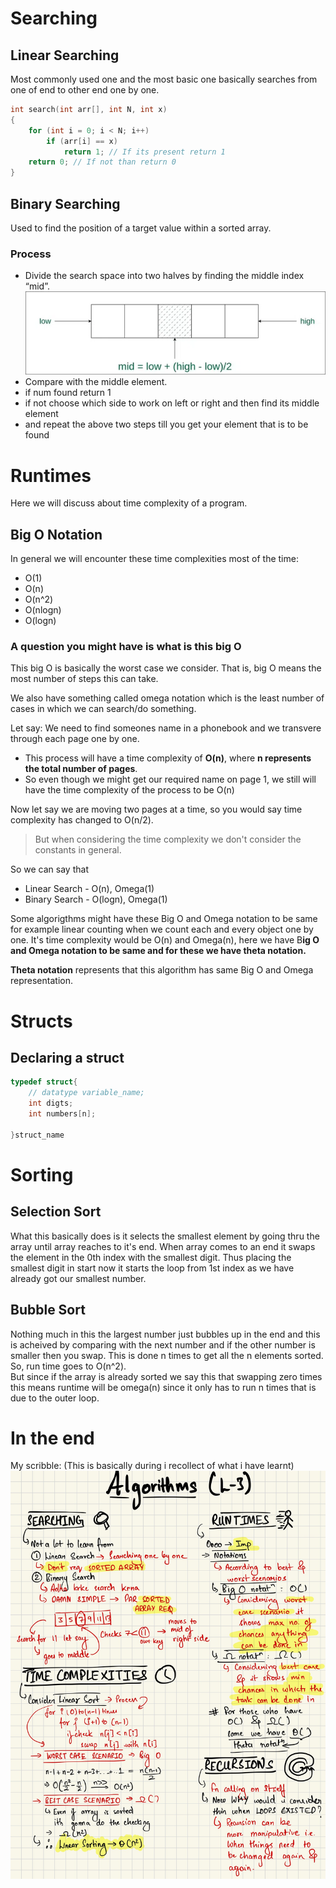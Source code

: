 # Searching 

## Linear Searching

Most commonly used one and the most basic one basically searches from one of end to other end one by one.
```c
int search(int arr[], int N, int x)
{
    for (int i = 0; i < N; i++)
        if (arr[i] == x)
            return 1; // If its present return 1
    return 0; // If not than return 0
}
```

## Binary Searching

Used to find the position of a target value within a sorted array.

### Process

- Divide the search space into two halves by finding the middle index “mid”.
![](./images/image.png)
- Compare with the middle element.
- if num found return 1
- if not choose which side to work on left or right and then find its middle element 
- and repeat the above two steps till you get your element that is to be found

# Runtimes

Here we will discuss about time complexity of a program.

## Big O Notation

In general we will encounter these time complexities most of the time:

- O(1) 
- O(n)
- O(n^2)
- O(nlogn)
- O(logn)

### A question you might have is what is this big O

This big O is basically the worst case we consider.
That is, big O means the most number of steps this can take.

We also have something called omega notation which is the least number of cases in which we can search/do something.

Let say: We need to find someones name in a phonebook and we transvere through each page one by one.
- This process will have a time complexity of **O(n)**, where **n represents the total number of pages**. 
- So even though we might get our required name on page 1, we still will have the time complexity of the process to be O(n)

Now let say we are moving two pages at a time, so you would say time complexity has changed to O(n/2).
> But when considering the time complexity we don't consider the constants in general.

So we can say that 
- Linear Search - O(n), Omega(1)
- Binary Search - O(logn), Omega(1)

Some algorigthms might have these Big O and Omega notation to be same for example linear counting when we count each and every object one by one.
It's time complexity would be O(n) and Omega(n), here we have B**ig O and Omega notation to be same and for these we have theta notation.**

**Theta notation** represents that this algorithm has same Big O and Omega representation.

# Structs

## Declaring a struct

```c
typedef struct{
    // datatype variable_name;
    int digts;
    int numbers[n];

}struct_name
```

# Sorting

## Selection Sort

What this basically does is it selects the smallest element by going thru the array until array reaches to it's end.
When array comes to an end it swaps the element in the 0th index with the smallest digit.
Thus placing the smallest digit in start now it starts the loop from 1st index as we have already got our smallest number.

## Bubble Sort 

Nothing much in this the largest number just bubbles up in the end and this is acheived by comparing with the next number and if the other number is smaller then you swap. 
This is done n times to get all the n elements sorted.
So, run time goes to O(n^2).\
But since if the array is already sorted we say this that swapping zero times this means runtime will be omega(n) since it only has to run n times that is due to the outer loop. 

# In the end

My scribble: (This is basically during i recollect of what i have learnt)
![algo-lect-part1](./images/The%20understandings-2.jpg)